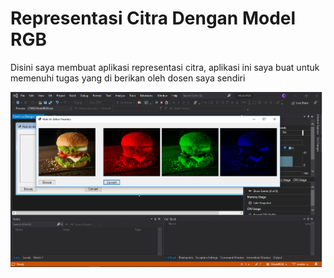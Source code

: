 # Representasi Citra Dengan Model RGB

Disini saya membuat aplikasi representasi citra, aplikasi ini saya buat untuk memenuhi tugas yang di berikan oleh dosen saya sendiri

![project](Gambar.png)
